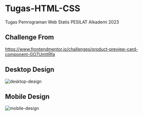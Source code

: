 # Tugas-HTML-CSS
Tugas Pemrograman Web Statis PESILAT Alkademi 2023

## Challenge From
https://www.frontendmentor.io/challenges/product-preview-card-component-GO7UmttRfa

## Desktop Design
![desktop-design](https://user-images.githubusercontent.com/75374189/236116871-51064bb6-8492-4a34-b9ca-563cadf7065f.jpg)

## Mobile Design
![mobile-design](https://user-images.githubusercontent.com/75374189/236116874-0fa18008-645d-4e30-b774-58b518fb1044.jpg)
